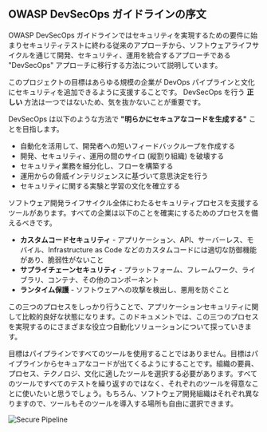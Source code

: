 ## OWASP DevSecOps ガイドラインの序文
OWASP DevSecOps ガイドラインではセキュリティを実現するための要件に始まりセキュリティテストに終わる従来のアプローチから、ソフトウェアライフサイクルを通じて開発、セキュリティ、運用を統合するアプローチである "DevSecOps" アプローチに移行する方法について説明しています。

このプロジェクトの目標はあらゆる規模の企業が DevOps パイプラインと文化にセキュリティを追加できるように支援することです。 DevSecOps を行う **正しい** 方法は一つではないため、気を抜かないことが重要です。

DevSecOps は以下のような方法で **"明らかにセキュアなコードを生成する"** ことを目指します。
* 自動化を活用して、開発者への短いフィードバックループを作成する
* 開発、セキュリティ、運用の間のサイロ (縦割り組織) を破壊する
* セキュリティ業務を細分化し、フローを構築する
* 運用からの脅威インテリジェンスに基づいて意思決定を行う
* セキュリティに関する実験と学習の文化を確立する

ソフトウェア開発ライフサイクル全体にわたるセキュリティプロセスを支援するツールがあります。すべての企業は以下のことを確実にするためのプロセスを備えるべきです。
* **カスタムコードセキュリティ** - アプリケーション、API、サーバーレス、モバイル、Infrastructure as Code などのカスタムコードには適切な防御機能があり、脆弱性がないこと
* **サプライチェーンセキュリティ** - プラットフォーム、フレームワーク、ライブラリ、コンテナ、その他のコンポーネント
* **ランタイム保護** - ソフトウェアへの攻撃を検出し、悪用を防ぐこと

この三つのプロセスをしっかり行うことで、アプリケーションセキュリティに関して比較的良好な状態になります。このドキュメントでは、この三つのプロセスを実現するのにさまざまな役立つ自動化ソリューションについて探っていきます。

目標はパイプラインですべてのツールを使用することではありません。目標はパイプラインからセキュアなコードが出てくるようにすることです。組織の要員、プロセス、テクノロジ、文化に適したツールを選択する必要があります。すべてのツールですべてのテストを繰り返すのではなく、それぞれのツールを得意なことに使いたいと思うでしょう。もちろん、ソフトウェア開発組織はそれぞれ異なりますので、ツールもそのツールを導入する場所も自由に選択できます。

![Secure Pipeline](../assets/images/Pipeline-view.png)
